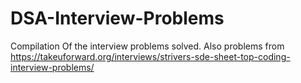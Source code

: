# DSA-Interview-Problems
Compilation Of the interview problems solved.
Also problems from
https://takeuforward.org/interviews/strivers-sde-sheet-top-coding-interview-problems/
